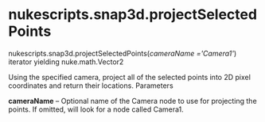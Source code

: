 # nukescripts.snap3d.projectSelectedPoints
nukescripts.snap3d.projectSelectedPoints(_cameraName ='Camera1'_)  iterator yielding nuke.math.Vector2

Using the specified camera, project all of the selected points into 2D pixel coordinates and return their locations.
Parameters

**cameraName** – Optional name of the Camera node to use for projecting the points. If omitted, will look for a node called Camera1.